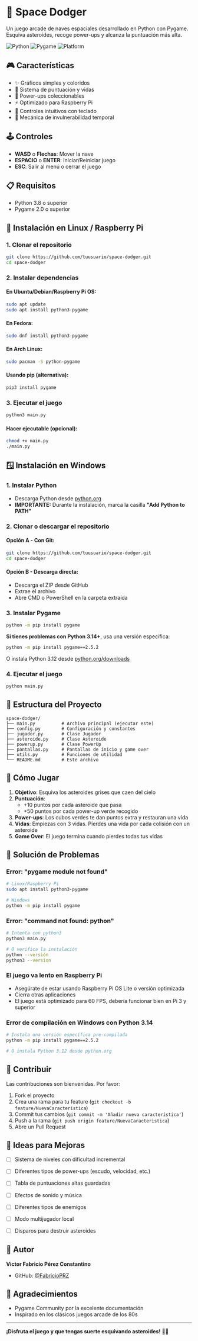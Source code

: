 # 🚀 Space Dodger

Un juego arcade de naves espaciales desarrollado en Python con Pygame. Esquiva asteroides, recoge power-ups y alcanza la puntuación más alta.

![Python](https://img.shields.io/badge/Python-3.8+-blue.svg)
![Pygame](https://img.shields.io/badge/Pygame-2.0+-green.svg)
![Platform](https://img.shields.io/badge/Platform-Windows%20%7C%20Linux%20%7C%20Raspberry%20Pi-lightgrey.svg)

## 🎮 Características

- ✨ Gráficos simples y coloridos
- 🎯 Sistema de puntuación y vidas
- 💚 Power-ups coleccionables
- ⚡ Optimizado para Raspberry Pi
- 🎹 Controles intuitivos con teclado
- 🔄 Mecánica de invulnerabilidad temporal

## 🕹️ Controles

- **WASD** o **Flechas**: Mover la nave
- **ESPACIO** o **ENTER**: Iniciar/Reiniciar juego
- **ESC**: Salir al menú o cerrar el juego

## 📋 Requisitos

- Python 3.8 o superior
- Pygame 2.0 o superior

## 🐧 Instalación en Linux / Raspberry Pi

### 1. Clonar el repositorio

```bash
git clone https://github.com/tuusuario/space-dodger.git
cd space-dodger
```

### 2. Instalar dependencias

#### En Ubuntu/Debian/Raspberry Pi OS:
```bash
sudo apt update
sudo apt install python3-pygame
```

#### En Fedora:
```bash
sudo dnf install python3-pygame
```

#### En Arch Linux:
```bash
sudo pacman -S python-pygame
```

#### Usando pip (alternativa):
```bash
pip3 install pygame
```

### 3. Ejecutar el juego

```bash
python3 main.py
```

#### Hacer ejecutable (opcional):
```bash
chmod +x main.py
./main.py
```

## 🪟 Instalación en Windows

### 1. Instalar Python

- Descarga Python desde [python.org](https://www.python.org/downloads/)
- **IMPORTANTE:** Durante la instalación, marca la casilla **"Add Python to PATH"**

### 2. Clonar o descargar el repositorio

#### Opción A - Con Git:
```bash
git clone https://github.com/tuusuario/space-dodger.git
cd space-dodger
```

#### Opción B - Descarga directa:
- Descarga el ZIP desde GitHub
- Extrae el archivo
- Abre CMD o PowerShell en la carpeta extraída

### 3. Instalar Pygame

```bash
python -m pip install pygame
```

**Si tienes problemas con Python 3.14+**, usa una versión específica:
```bash
python -m pip install pygame==2.5.2
```

O instala Python 3.12 desde [python.org/downloads](https://www.python.org/downloads/)

### 4. Ejecutar el juego

```bash
python main.py
```

## 📁 Estructura del Proyecto

```
space-dodger/
├── main.py          # Archivo principal (ejecutar este)
├── config.py        # Configuración y constantes
├── jugador.py       # Clase Jugador
├── asteroide.py     # Clase Asteroide
├── powerup.py       # Clase PowerUp
├── pantallas.py     # Pantallas de inicio y game over
├── utils.py         # Funciones de utilidad
└── README.md        # Este archivo
```

## 🎯 Cómo Jugar

1. **Objetivo**: Esquiva los asteroides grises que caen del cielo
2. **Puntuación**: 
   - +10 puntos por cada asteroide que pasa
   - +50 puntos por cada power-up verde recogido
3. **Power-ups**: Los cubos verdes te dan puntos extra y restauran una vida
4. **Vidas**: Empiezas con 3 vidas. Pierdes una vida por cada colisión con un asteroide
5. **Game Over**: El juego termina cuando pierdes todas tus vidas

## 🔧 Solución de Problemas

### Error: "pygame module not found"
```bash
# Linux/Raspberry Pi
sudo apt install python3-pygame

# Windows
python -m pip install pygame
```

### Error: "command not found: python"
```bash
# Intenta con python3
python3 main.py

# O verifica la instalación
python --version
python3 --version
```

### El juego va lento en Raspberry Pi
- Asegúrate de estar usando Raspberry Pi OS Lite o versión optimizada
- Cierra otras aplicaciones
- El juego está optimizado para 60 FPS, debería funcionar bien en Pi 3 y superior

### Error de compilación en Windows con Python 3.14
```bash
# Instala una versión específica pre-compilada
python -m pip install pygame==2.5.2

# O instala Python 3.12 desde python.org
```

## 🤝 Contribuir

Las contribuciones son bienvenidas. Por favor:

1. Fork el proyecto
2. Crea una rama para tu feature (`git checkout -b feature/NuevaCaracteristica`)
3. Commit tus cambios (`git commit -m 'Añadir nueva característica'`)
4. Push a la rama (`git push origin feature/NuevaCaracteristica`)
5. Abre un Pull Request

## 📝 Ideas para Mejoras

- [ ] Sistema de niveles con dificultad incremental
- [ ] Diferentes tipos de power-ups (escudo, velocidad, etc.)
- [ ] Tabla de puntuaciones altas guardadas
- [ ] Efectos de sonido y música
- [ ] Diferentes tipos de enemigos
- [ ] Modo multijugador local
- [ ] Disparos para destruir asteroides


## 👤 Autor

**Victor Fabricio Pérez Constantino**
- GitHub: [@FabricioPRZ](https://github.com/FabricioPRZ)

## 🌟 Agradecimientos

- Pygame Community por la excelente documentación
- Inspirado en los clásicos juegos arcade de los 80s

---

**¡Disfruta el juego y que tengas suerte esquivando asteroides!** 🚀✨
